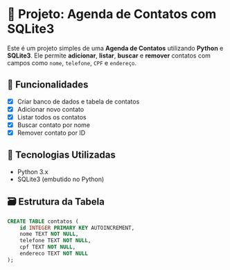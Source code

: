 # 📒 Projeto: Agenda de Contatos com SQLite3

Este é um projeto simples de uma **Agenda de Contatos** utilizando **Python** e **SQLite3**. Ele permite **adicionar**, **listar**, **buscar** e **remover** contatos com campos como `nome`, `telefone`, `CPF` e `endereço`.

## 📌 Funcionalidades

- [x] Criar banco de dados e tabela de contatos
- [x] Adicionar novo contato
- [x] Listar todos os contatos
- [x] Buscar contato por nome
- [x] Remover contato por ID

## 🧰 Tecnologias Utilizadas

- Python 3.x
- SQLite3 (embutido no Python)

## 🗃️ Estrutura da Tabela

```sql
CREATE TABLE contatos (
    id INTEGER PRIMARY KEY AUTOINCREMENT,
    nome TEXT NOT NULL,
    telefone TEXT NOT NULL,
    cpf TEXT NOT NULL,
    endereco TEXT NOT NULL
);

 
 
